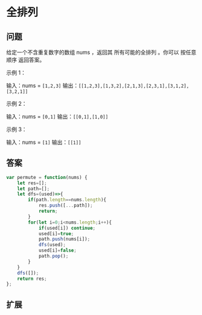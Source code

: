 # 全排列
## 问题
给定一个不含重复数字的数组 nums ，返回其 所有可能的全排列 。你可以 按任意顺序 返回答案。

示例 1：

输入：nums = `[1,2,3]`
输出：`[[1,2,3],[1,3,2],[2,1,3],[2,3,1],[3,1,2],[3,2,1]]`

示例 2：

输入：nums = `[0,1]`
输出：`[[0,1],[1,0]]`

示例 3：

输入：nums = `[1]`
输出：`[[1]]`
## 答案
```js
var permute = function(nums) {
    let res=[];
    let path=[];
    let dfs=(used)=>{
        if(path.length==nums.length){
            res.push([...path]);
            return;
        }
        for(let i=0;i<nums.length;i++){
            if(used[i]) continue;
            used[i]=true;
            path.push(nums[i]);
            dfs(used);
            used[i]=false;
            path.pop();
        }
    }
    dfs([]);
    return res;
};
```
## 扩展